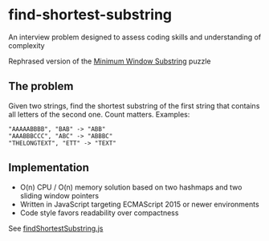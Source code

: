 # find-shortest-substring
An interview problem designed to assess coding skills and understanding of complexity

Rephrased version of the [Minimum Window Substring](https://leetcode.com/problems/minimum-window-substring) puzzle

## The problem

Given two strings, find the shortest substring of the first string that contains all letters of the second one. Count matters.
Examples:
```
"AAAAABBBB", "BAB" -> "ABB"
"AAABBBCCC", "ABC" -> "ABBBC"
"THELONGTEXT", "ETT" -> "TEXT"
```

## Implementation

- O(n) CPU / O(n) memory solution based on two hashmaps and two sliding window pointers
- Written in JavaScript targeting ECMAScript 2015 or newer environments
- Code style favors readability over compactness

See [findShortestSubstring.js](https://github.com/ZIJ/find-shortest-substring/blob/master/findShortestSubstring.js)



